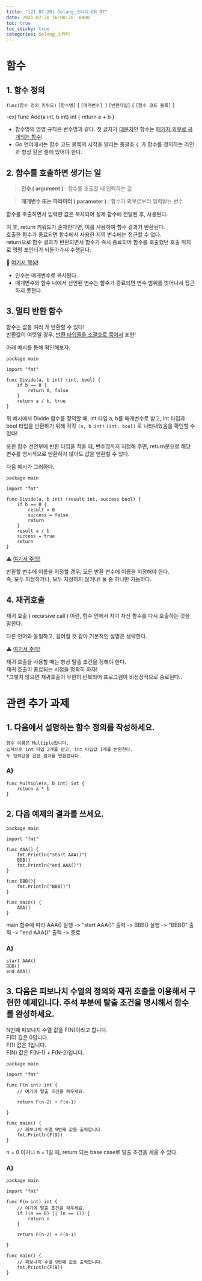 ```yaml
---
title: "[21.07.20] Golang_스터디 CH_07"
date: 2021-07-20 16:00:28 -0400
toc: true
toc_sticky: true
categories: Golang_스터디
---
```



# 함수

##  1. 함수 정의

`func(함수 정의 키워드)` `[함수명]` ( `[매개변수] `)  `[반환타입]` { `[함수 코드 블록]` } 

-ex) func Add(a int, b int) int {
	return a + b
}

- 함수명의 명명 규칙은 변수명과 같다. 첫 글자가 <u>대문자</u>인 함수는 <u>패키지 외부로 공개되는 함수</u>!
- Go 언어에서는 함수 코드 블록의 시작을 알리는 중괄호 `{ `가 함수를 정의하는 라인과 항상 같은 줄에 있어야 한다.


##  2. 함수를 호출하면 생기는 일

> **인수 ( argument )** : 함수를 호출할 때 입력하는 값

> **매개변수 또는 파라미터 ( parameter )** : 함수가 외부로부터 입력받는 변수

함수를 호출하면서 입력한 값은 복사되어 실제 함수에 전달된 후, 사용된다.   

이 후, return 키워드가 존재한다면, 이를 사용하여 함수 결과가 반환된다.   
호출한 함수가 종료되면 함수에서 사용한 지역 변수에는 접근할 수 없다.    
return으로 함수 결과가 반환되면서 함수가 즉시 종료되어 함수를 호출했던 호출 위치로 명령 포인터가 되돌아가서 수행된다. 

<div class="notice--primary" markdown="1">
🌟 <u>여기서 핵심!</u>      

 - 인수는 매개변수로 복사된다.
 - 매개변수와 함수 내에서 선언된 변수는 함수가 종료되면 변수 범위를 벗어나서 접근하지 못한다.
      
</div>  


##  3. 멀티 반환 함수

함수는 값을 여러 개 반환할 수 있다!   
반환값이 여럿일 경우, <u>반환 타입들을 소괄호로 묶어서</u> 표현!   

아래 예시를 통해 확인해보자.

	package main
	
	import "fmt"
	
	func Divide(a, b int) (int, bool) {
		if b == 0 {
			return 0, false
		}
		return a / b, true
	}

위 예시에서 Divide 함수를 정의할 때, int 타입 a, b를 매개변수로 받고, int 타입과 bool 타입을 반환하기 위해 각각 `(a, b int)` `(int, bool)` 로 나타내었음을 확인할 수 있다!

또한 함수 선언부에 반환 타입을 적을 때, 변수명까지 지정해 주면, return문으로 해당 변수를 명시적으로 반환하지 않아도 값을 반환할 수 있다.

다음 예시가 그러하다.

	package main
	
	import "fmt"
	
	func Divide(a, b int) (result int, success bool) {
		if b == 0 {
			result = 0
			success = false
			return
		}
		result a / b
		success = true
		return
	}

<div class="notice--primary" markdown="1">
⚠️ <u>여기서 주의!</u>      

반환할 변수에 이름을 지정할 경우, 모든 반환 변수에 이름을 지정해야 한다.  
즉, 모두 지정하거나, 모두 지정하지 않거나! 둘 중 하나만 가능하다.
      
</div>  	

 
##  4. 재귀호출

재귀 호출 ( recursive call ) 이란, 함수 안에서 자기 자신 함수를 다시 호출하는 것을 말한다.

다른 언어와 동일하고, 길어질 것 같아 기본적인 설명은 생략한다.  

<div class="notice--primary" markdown="1">
⚠️ <u>여기서 주의!</u>      

재귀 호출을 사용할 때는 항상 탈출 조건을 정해야 한다.  
재귀 호출이 종료되는 시점을 명확히 하자!   
*그렇지 않으면 재귀호출이 무한히 반복되어 프로그램이 비정상적으로 종료된다..
      
</div>  


# 관련 추가 과제

## 1. 다음에서 설명하는 함수 정의를 작성하세요.

	함수 이름은 Multiple입니다.   
	입력으로 int 타입 2개를 받고, int 타입값 1개를 반환한다.   
	두 입력값을 곱한 결과를 반환합니다.

### A) 

	func Multiple(a, b int) int {
		return a * b
	}

## 2. 다음 예제의 결과를 쓰세요.

	package main
	
	import "fmt"
	
	func AAA() {
		fmt.Println("start AAA()")
		BBB()
		fmt.Println("end AAA()")
	}
	
	func BBB(){
		fmt.Println("BBB()")
	}
	
	func main() {
		AAA()
	}

main 함수에 따라 AAA() 실행 -> "start AAA()" 출력 -> BBB() 실행 -> "BBB()" 출력 -> "end AAA()" 출력 -> 종료

### A)

	start AAA()
	BBB()
	end AAA()

## 3. 다음은 피보나치 수열의 정의와 재귀 호출을 이용해서 구현한 예제입니다. 주석 부분에 탈출 조건을 명시해서 함수를 완성하세요.

<div class="notice--primary" markdown="1">    

N번째 피보나치 수열 값을 F(N)이라고 합니다.   
F(0) 값은 0입니다.    
F(1) 값은 1입니다.    
F(N) 값은 F(N-1) + F(N-2)입니다.
      
</div>  


	package main
	
	import "fmt"
	
	func F(n int) int {
		// 여기에 탈출 조건을 채우세요.
		
		return F(n-2) + F(n-1)
		
	}
	
	func main() {
		// 피보나치 수열 9번째 값을 출력합니다.
		fmt.Println(F(9))
	}

n = 0 이거나 n = 1일 때, return 되는 base case로 탈출 조건을 세울 수 있다.

### A)

	package main
	
	import "fmt"
	
	func F(n int) int {
		// 여기에 탈출 조건을 채우세요.
		if ((n == 0) || (n == 1)) {
			return n
		}	
		
		return F(n-2) + F(n-1)
		
	}
	
	func main() {
		// 피보나치 수열 9번째 값을 출력합니다.
		fmt.Println(F(9))
	}
